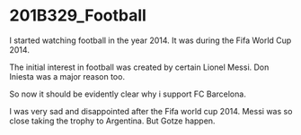 # 201B329_Football
I started watching football in the year 2014.
It was during the Fifa World Cup 2014.

The initial interest in football was created by certain Lionel Messi.
Don Iniesta was a major reason too.

So now it should be evidently clear why i support FC Barcelona.

I was very sad and disappointed after the Fifa world cup 2014.
Messi was so close taking the trophy to Argentina.
But Gotze happen.
